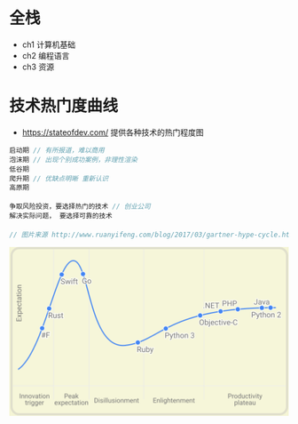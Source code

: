 # 全栈

- ch1 计算机基础
- ch2 编程语言
- ch3 资源

# 技术热门度曲线

- <https://stateofdev.com/> 提供各种技术的热门程度图

```javascript
启动期 // 有所报道，难以商用
泡沫期 // 出现个别成功案例，非理性渲染
低谷期
爬升期 // 优缺点明晰 重新认识
高原期

争取风险投资，要选择热门的技术 // 创业公司
解决实际问题， 要选择可靠的技术

// 图片来源 http://www.ruanyifeng.com/blog/2017/03/gartner-hype-cycle.html
```

![](/assets/img/other/jieduan.png)
